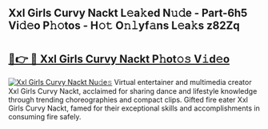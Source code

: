## Xxl Girls Curvy Nackt L𝚎a𝚔ed N𝚞𝚍e - Part-6h5 Vi𝚍𝚎o P𝚑𝚘tos - H𝚘𝚝 O𝚗𝚕yf𝚊ns L𝚎a𝚔s z82Zq

# <h2><a href="http://kf4i6j.oniu.top/?m=Xxl+Girls+Curvy+Nackt">🔗👉 🔴 Xxl Girls Curvy Nackt P𝚑ot𝚘𝚜 V𝚒d𝚎o</a></h2>

[![Xxl Girls Curvy Nackt Nu𝚍e𝚜](https://i.imgur.com/0qMVB7G.gif)](http://kf4i6j.oniu.top/?m=Xxl+Girls+Curvy+Nackt)
Virtual entertainer and multimedia creator Xxl Girls Curvy Nackt, acclaimed for sharing dance and lifestyle knowledge through trending choreographies and compact clips. Gifted fire eater Xxl Girls Curvy Nackt, famed for their exceptional skills and accomplishments in consuming fire safely.  

